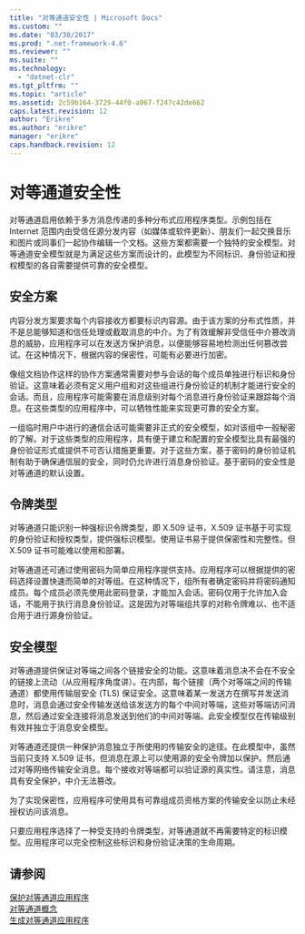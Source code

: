 ```yaml
---
title: "对等通道安全性 | Microsoft Docs"
ms.custom: ""
ms.date: "03/30/2017"
ms.prod: ".net-framework-4.6"
ms.reviewer: ""
ms.suite: ""
ms.technology: 
  - "dotnet-clr"
ms.tgt_pltfrm: ""
ms.topic: "article"
ms.assetid: 2c59b164-3729-44f0-a967-f247c42de662
caps.latest.revision: 12
author: "Erikre"
ms.author: "erikre"
manager: "erikre"
caps.handback.revision: 12
---
```

# 对等通道安全性
对等通道启用依赖于多方消息传递的多种分布式应用程序类型。示例包括在 Internet 范围内由受信任源分发内容（如媒体或软件更新）、朋友们一起交换音乐和图片或同事们一起协作编辑一个文档。这些方案都需要一个独特的安全模型。对等通道安全模型就是为满足这些方案而设计的，此模型为不同标识、身份验证和授权模型的各自需要提供可靠的安全模型。  
  
## 安全方案  
 内容分发方案要求每个内容接收方都要标识内容源。由于该方案的分布式性质，并不是总能够知道和信任处理或截取消息的中介。为了有效缓解非受信任中介篡改消息的威胁，应用程序可以在发送方保护消息，以便能够容易地检测出任何篡改尝试。在这种情况下，根据内容的保密性，可能有必要进行加密。  
  
 像组文档协作这样的协作方案通常需要对参与会话的每个成员单独进行标识和身份验证。这意味着必须有定义用户组和对这些组进行身份验证的机制才能进行安全的会话。而且，应用程序可能需要在消息级别对每个消息进行身份验证来跟踪每个消息。在这些类型的应用程序中，可以牺牲性能来实现更可靠的安全方案。  
  
 一组临时用户中进行的通信会话可能需要非正式的安全模型，如对该组中一般秘密的了解。对于这些类型的应用程序，具有便于建立和配置的安全模型比具有最强的身份验证形式或提供不可否认措施更重要。对于这些方案，基于密码的身份验证机制有助于确保通信层的安全，同时仍允许进行消息身份验证。基于密码的安全性是对等通道的默认设置。  
  
## 令牌类型  
 对等通道只能识别一种强标识令牌类型，即 X.509 证书，X.509 证书基于可实现的身份验证和授权类型，提供强标识模型。使用证书易于提供保密性和完整性。但 X.509 证书可能难以使用和部署。  
  
 对等通道还可通过使用密码为简单应用程序提供支持。应用程序可以根据提供的密码选择设置快速而简单的对等组。在这种情况下，组所有者确定密码并将密码通知成员。每个成员必须先使用此密码登录，才能加入会话。密码仅用于允许加入会话，不能用于执行消息身份验证。这是因为对等端组共享的对称令牌难以、也不适合用于进行源身份验证。  
  
## 安全模型  
 对等通道提供保证对等端之间各个链接安全的功能。这意味着消息决不会在不安全的链接上流动（从应用程序角度讲）。在内部，每个链接（两个对等端之间的传输通道）都使用传输层安全 \(TLS\) 保证安全。这意味着某一发送方在撰写并发送消息时，消息会通过安全传输发送给该发送方的每个中间对等端，这些对等端访问消息，然后通过安全连接将消息发送到他们的中间对等端。此安全模型仅在传输级别有效并独立于消息安全模型。  
  
 对等通道还提供一种保护消息独立于所使用的传输安全的途径。在此模型中，虽然当前只支持 X.509 证书，但消息在源上可以使用源的安全令牌加以保护。然后通过对等网络传输安全消息。每个接收对等端都可以验证源的真实性。请注意，消息具有安全保护，中介无法篡改。  
  
 为了实现保密性，应用程序可使用具有可靠组成员资格方案的传输安全以防止未经授权访问该消息。  
  
 只要应用程序选择了一种受支持的令牌类型，对等通道就不再需要特定的标识模型。应用程序可以完全控制这些标识和身份验证决策的生命周期。  
  
## 请参阅  
 [保护对等通道应用程序](../../../../docs/framework/wcf/feature-details/securing-peer-channel-applications.md)   
 [对等通道概念](../../../../docs/framework/wcf/feature-details/peer-channel-concepts.md)   
 [生成对等通道应用程序](../../../../docs/framework/wcf/feature-details/building-a-peer-channel-application.md)